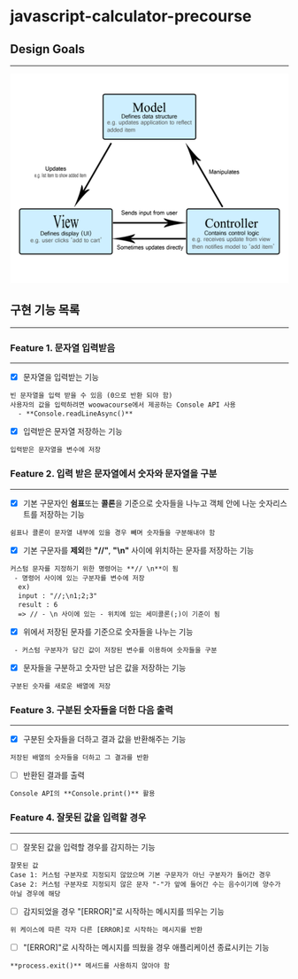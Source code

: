 # javascript-calculator-precourse

## Design Goals
---
![image](./src/img/model-view-controller-light-blue.png)

## 구현 기능 목록
---
### Feature 1. 문자열 입력받음
---
- [x] 문자열을 입력받는 기능
```
빈 문자열을 입력 받을 수 있음 (0으로 반환 되야 함)
사용자의 값을 입력하려면 woowacourse에서 제공하는 Console API 사용
  - **Console.readLineAsync()**
```   
- [x] 입력받은 문자열 저장하는 기능
```
입력받은 문자열을 변수에 저장
```

### Feature 2. 입력 받은 문자열에서 숫자와 문자열을 구분
---
- [x] 기본 구문자인 **쉼표**또는 **콜론**을 기준으로 숫자들을 나누고 객체 안에 나눈 숫자리스트를 저장하는 기능
```
쉼표나 콜론이 문자열 내부에 있을 경우 빼며 숫자들을 구분해내야 함
```
- [x] 기본 구문자를 **제외**한 **"//"**, **"\n"** 사이에 위치하는 문자를 저장하는 기능
```
커스텀 문자를 지정하기 위한 명령어는 **// \n**이 됨
 - 명령어 사이에 있는 구분자를 변수에 저장
  ex)
  input : "//;\n1;2;3"
  result : 6
  => // - \n 사이에 있는 - 위치에 있는 세미콜론(;)이 기준이 됨
```
- [X] 위에서 저장된 문자를 기준으로 숫자들을 나누는 기능
```
 - 커스텀 구분자가 담긴 값이 저장된 변수를 이용하여 숫자들을 구분
```
- [X] 문자들을 구분하고 숫자만 남은 값을 저장하는 기능
```
구분된 숫자를 새로운 배열에 저장
```

### Feature 3. 구분된 숫자들을 더한 다음 출력
---
- [X] 구분된 숫자들을 더하고 결과 값을 반환해주는 기능
```
저장된 배열의 숫자들을 더하고 그 결과를 반환
```
- [ ] 반환된 결과를 출력
```
Console API의 **Console.print()** 활용
```
### Feature 4. 잘못된 값을 입력할 경우
---
- [ ] 잘못된 값을 입력할 경우를 감지하는 기능
```
잘못된 값
Case 1: 커스텀 구분자로 지정되지 않았으며 기본 구문자가 아닌 구분자가 들어간 경우
Case 2: 커스텀 구분자로 지정되지 않은 문자 "-"가 앞에 들어간 수는 음수이기에 양수가 아닐 경우에 해당
```
- [ ] 감지되었을 경우 "[ERROR]"로 시작하는 메시지를 띄우는 기능
```
위 케이스에 따른 각자 다른 [ERROR]로 시작하는 메시지를 반환
```
- [ ] "[ERROR]"로 시작하는 메시지를 띄웠을 경우 애플리케이션 종료시키는 기능
```
**process.exit()** 메서드를 사용하지 않아야 함
```
